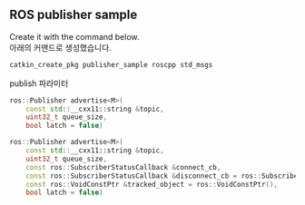## ROS publisher sample

Create it with the command below.   
아래의 커맨드로 생성했습니다.

```cpp
catkin_create_pkg publisher_sample roscpp std_msgs 
```

publish 파라미터

```cpp
ros::Publisher advertise<M>(
    const std::__cxx11::string &topic,
    uint32_t queue_size,
    bool latch = false)
```

```cpp
ros::Publisher advertise<M>(
    const std::__cxx11::string &topic,
    uint32_t queue_size,
    const ros::SubscriberStatusCallback &connect_cb,
    const ros::SubscriberStatusCallback &disconnect_cb = ros::SubscriberStatusCallback(),
    const ros::VoidConstPtr &tracked_object = ros::VoidConstPtr(),
    bool latch = false)
```
